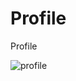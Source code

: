 # Profile
Profile

![profile](https://github.com/user-attachments/assets/19c2d49a-72c9-4e78-a304-7b25778db99e)

